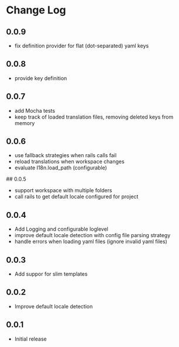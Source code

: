 # Change Log

## 0.0.9
- fix definition provider for flat (dot-separated) yaml keys

## 0.0.8
- provide key definition

## 0.0.7
- add Mocha tests
- keep track of loaded translation files, removing deleted keys from memory

## 0.0.6
- use fallback strategies when rails calls fail
- reload translations when workspace changes
- evaluate I18n.load_path (configurable)

## 0.0.5
- support workspace with multiple folders
- call rails to get default locale configured for project

## 0.0.4
- Add Logging and configurable loglevel
- improve default locale detection with config file parsing strategy
- handle errors when loading yaml files (ignore invalid yaml files)

## 0.0.3
- Add suppor for slim templates

## 0.0.2
- Improve default locale detection

## 0.0.1
- Initial release